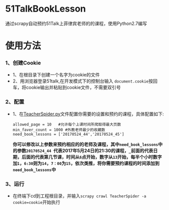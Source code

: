 # 51TalkBookLesson
通过scrapy自动预约51Talk上菲律宾老师的的课程，使用Python2.7编写

# 使用方法
### 1、创建Cookie
* 1、在根目录下创建一个名字为cookie的文件
* 2、用浏览器登录51talk,在开发模式下的控制台输入 `document.cookie`按回车，将cookie输出并粘贴到cookie文件，不需要双引号

### 2、配置
* 1、在[TeacherSpider.py](https://github.com/one-smiling/51TalkBookLesson/blob/master/TalkBookLession/spiders/TeacherSpider.py)文件配置你需要的设置和预约的课程，具体配置如下:

	```
	allowed_page = 10   #允许每个上课时间所爬取得最大页数
	min_faver_count = 1000 #外教老师最少的收藏数
	need_book_lessons = ['20170524_44','20170524_45']
	```

	**你可以修改以上参数来预约相应的的老师及课程，其中`need_book_lessons`中的参数`20170524_44 `代表2017年5月24日的21:30的课程，`_`前面的代表日期，后面的代表第几节课，时间从`6`点开始，数字从`13`开始，每半个小时数字加`1`，`6:30`则为`14`，`7：00`为`15`，依次类推，将你需要预约课程的时间添加到`need_book_lessons`中**

### 3、运行
* 在终端下cd到工程根目录，并输入`scrapy crawl TeacherSpider -a cookie=cookie`开始执行



